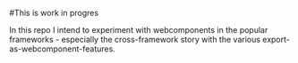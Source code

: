 #This is work in progres

In this repo I intend to experiment with webcomponents in the popular frameworks - especially the cross-framework story with the various export-as-webcomponent-features. 